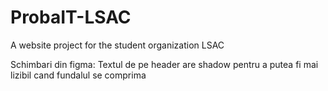 # ProbaIT-LSAC
A website project for the student organization LSAC

Schimbari din figma:
Textul de pe header are shadow pentru a putea fi mai lizibil cand fundalul se comprima 